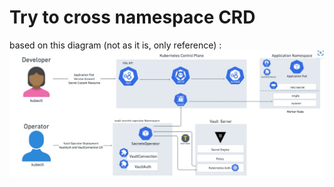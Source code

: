 # Try to cross namespace CRD
based on this diagram (not as it is, only reference) :
![alt text](image.png)
